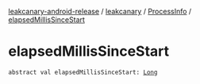 [leakcanary-android-release](../../index.md) / [leakcanary](../index.md) / [ProcessInfo](index.md) / [elapsedMillisSinceStart](./elapsed-millis-since-start.md)

# elapsedMillisSinceStart

`abstract val elapsedMillisSinceStart: `[`Long`](https://kotlinlang.org/api/latest/jvm/stdlib/kotlin/-long/index.html)